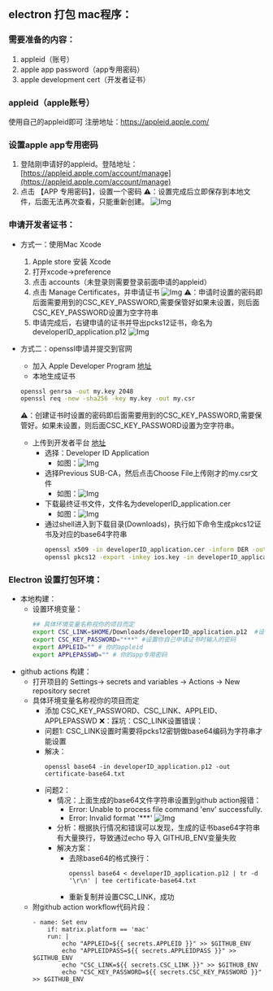 ## electron 打包 mac程序：

### 需要准备的内容：
1. appleid（账号）
2. apple app password（app专用密码）
3. apple development cert（开发者证书）

### appleid（apple账号）
使用自己的appleid即可
注册地址：https://appleid.apple.com/

### 设置apple app专用密码
1. 登陆刚申请好的appleid。登陆地址：[https://appleid.apple.com/account/manage](https://appleid.apple.com/account/manage)
2. 点击 【APP 专用密码】，设置一个密码
    ⚠️：设置完成后立即保存到本地文件，后面无法再次查看，只能重新创建。
    ![Img](https://raw.staticdn.net/Navyum/imgbed/pic/IMG/b37c8ccf61de24109b8a501bdf8d1b10.png)

### 申请开发者证书：
* 方式一：使用Mac Xcode
    1. Apple store 安装 Xcode
    2. 打开xcode->preference
    3. 点击 accounts（未登录则需要登录前面申请的appleid）
    4. 点击 Manage Certificates，并申请证书
        ![Img](https://raw.staticdn.net/Navyum/imgbed/pic/IMG/2ff9f323ad970b4e00a15f51c77c039e.png)
        ⚠️：申请时设置的密码即后面需要用到的CSC_KEY_PASSWORD,需要保管好如果未设置，则后面CSC_KEY_PASSWORD设置为空字符串
    1. 申请完成后，右键申请的证书并导出pcks12证书，命名为developerID_application.p12
        ![Img](https://raw.staticdn.net/Navyum/imgbed/pic/IMG/f9dd7e68637a10f63deb44233dc3044e.png)

* 方式二：openssl申请并提交到官网
    * 加入 Apple Developer Program [地址](https://developer.apple.com/account)
    * 本地生成证书
    ``` bash
    openssl genrsa -out my.key 2048
    openssl req -new -sha256 -key my.key -out my.csr
    ```
    ⚠️：创建证书时设置的密码即后面需要用到的CSC_KEY_PASSWORD,需要保管好。如果未设置，则后面CSC_KEY_PASSWORD设置为空字符串。
    * 上传到开发者平台 [地址](https://developer.apple.com/account/resources/certificates/add)
        * 选择：Developer ID Application
            * 如图：![Img](https://raw.staticdn.net/Navyum/imgbed/pic/IMG/40c91f2cadce9ab546bb12d14258abb9.png)
        * 选择Previous SUB-CA，然后点击Choose File上传刚才的my.csr文件
            * 如图：![Img](https://raw.staticdn.net/Navyum/imgbed/pic/IMG/6a0d67e689a7400b0b646571339069e6.png)
        * 下载最终证书文件，文件名为developerID_application.cer
            * 如图：![Img](https://raw.staticdn.net/Navyum/imgbed/pic/IMG/a107cd387db14603725f8ff0c9a9e8f3.png)
        * 通过shell进入到下载目录(Downloads)，执行如下命令生成pkcs12证书及对应的base64字符串
            ```bash
            openssl x509 -in developerID_application.cer -inform DER -outform PEM -out developerID_application.pem
            openssl pkcs12 -export -inkey ios.key -in developerID_application.pem -out developerID_application.p12
            ```
### Electron 设置打包环境：
* 本地构建：
    * 设置环境变量：
        ```bash
        ## 具体环境变量名称视你的项目而定
        export CSC_LINK=$HOME/Downloads/developerID_application.p12  #设置你自己的对应目录
        export CSC_KEY_PASSWORD="***" #设置你自己申请证书时输入的密码 
        export APPLEID="" # 你的appleid
        export APPLEPASSWD="" # 你的app专用密码
        ```
* github actions 构建：
    * 打开项目的 Settings-> secrets and variables -> Actions -> New repository secret
    * 具体环境变量名称视你的项目而定
        * 添加 CSC_KEY_PASSWORD、CSC_LINK、APPLEID、APPLEPASSWD
    ❌：踩坑：CSC_LINK设置错误：
        * 问题1: CSC_LINK设置时需要将pcks12密钥做base64编码为字符串才能设置
        * 解决：
            ```
            openssl base64 -in developerID_application.p12 -out certificate-base64.txt
            ```
        * 问题2：
            * 情况：上面生成的base64文件字符串设置到github action报错：
                * Error: Unable to process file command 'env' successfully.
                * Error: Invalid format '***'
                ![Img](https://raw.staticdn.net/Navyum/imgbed/pic/IMG/0f3e0ce016f348e14a8e8064828b7be8.png)
            * 分析：根据执行情况和错误可以发现，生成的证书base64字符串有大量换行，导致通过echo 导入 GITHUB_ENV变量失败
            * 解决方案：
                * 去除base64的格式换行：
                    ```
                    openssl base64 < developerID_application.p12 | tr -d '\r\n' | tee certificate-base64.txt
                    ```
                * 重新复制并设置CSC_LINK，成功
    * 附github action workflow代码片段：
        ```
        - name: Set env
            if: matrix.platform == 'mac'
            run: |
                echo "APPLEID=${{ secrets.APPLEID }}" >> $GITHUB_ENV
                echo "APPLEIDPASS=${{ secrets.APPLEIDPASS }}" >> $GITHUB_ENV
                echo "CSC_LINK=${{ secrets.CSC_LINK }}" >> $GITHUB_ENV
                echo "CSC_KEY_PASSWORD=${{ secrets.CSC_KEY_PASSWORD }}" >> $GITHUB_ENV
        ```


